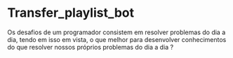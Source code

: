 # Transfer_playlist_bot
Os desafios de um programador consistem em resolver problemas do dia a dia, tendo em isso em vista, o que melhor para desenvolver conhecimentos do que resolver nossos próprios problemas do dia a dia ? 
